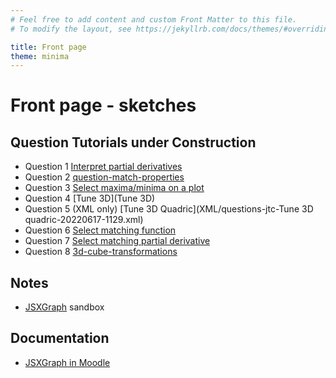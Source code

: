 ```yaml
---
# Feel free to add content and custom Front Matter to this file.
# To modify the layout, see https://jekyllrb.com/docs/themes/#overriding-theme-defaults

title: Front page
theme: minima
---
```


# Front page - sketches

## Question Tutorials under Construction

+ Question 1 [Interpret partial derivatives](question/partial-derivative.md)
+ Question 2 [question-match-properties](question/match-properties.md)
+ Question 3 [Select maxima/minima on a plot](question/select-extremal.md)
+ Question 4 [Tune 3D](Tune 3D)
+ Question 5 (XML only) [Tune 3D Quadric](XML/questions-jtc-Tune 3D quadric-20220617-1129.xml)
+ Question 6 [Select matching function](question/select-matching-function.md)
+ Question 7 [Select matching partial derivative](question/select-matching-partial-derivative.md)
+ Question 8 [3d-cube-transformations](question/3d-cube-transformations.md)



## Notes

+ [JSXGraph](JSXGraph) sandbox

## Documentation

+ [JSXGraph in Moodle](https://moodle.oulu.fi/question/type/stack/doc/doc.php/Authoring/JSXGraph.md)
